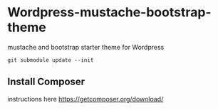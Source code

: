 # Wordpress-mustache-bootstrap-theme
mustache and bootstrap starter theme for Wordpress
 
    git submodule update --init

## Install Composer
instructions here 
https://getcomposer.org/download/
